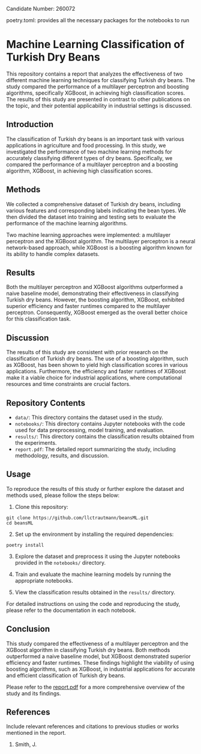 Candidate Number: 260072

poetry.toml: provides all the necessary packages for the notebooks to run

# Machine Learning Classification of Turkish Dry Beans

This repository contains a report that analyzes the effectiveness of two different machine learning techniques for classifying Turkish dry beans. The study compared the performance of a multilayer perceptron and boosting algorithms, specifically XGBoost, in achieving high classification scores. The results of this study are presented in contrast to other publications on the topic, and their potential applicability in industrial settings is discussed.

## Introduction

The classification of Turkish dry beans is an important task with various applications in agriculture and food processing. In this study, we investigated the performance of two machine learning methods for accurately classifying different types of dry beans. Specifically, we compared the performance of a multilayer perceptron and a boosting algorithm, XGBoost, in achieving high classification scores.

## Methods

We collected a comprehensive dataset of Turkish dry beans, including various features and corresponding labels indicating the bean types. We then divided the dataset into training and testing sets to evaluate the performance of the machine learning algorithms. 

Two machine learning approaches were implemented: a multilayer perceptron and the XGBoost algorithm. The multilayer perceptron is a neural network-based approach, while XGBoost is a boosting algorithm known for its ability to handle complex datasets.

## Results

Both the multilayer perceptron and XGBoost algorithms outperformed a naive baseline model, demonstrating their effectiveness in classifying Turkish dry beans. However, the boosting algorithm, XGBoost, exhibited superior efficiency and faster runtimes compared to the multilayer perceptron. Consequently, XGBoost emerged as the overall better choice for this classification task.

## Discussion

The results of this study are consistent with prior research on the classification of Turkish dry beans. The use of a boosting algorithm, such as XGBoost, has been shown to yield high classification scores in various applications. Furthermore, the efficiency and faster runtimes of XGBoost make it a viable choice for industrial applications, where computational resources and time constraints are crucial factors.

## Repository Contents

- `data/`: This directory contains the dataset used in the study.
- `notebooks/`: This directory contains Jupyter notebooks with the code used for data preprocessing, model training, and evaluation.
- `results/`: This directory contains the classification results obtained from the experiments.
- `report.pdf`: The detailed report summarizing the study, including methodology, results, and discussion.

## Usage

To reproduce the results of this study or further explore the dataset and methods used, please follow the steps below:

1. Clone this repository:

```
git clone https://github.com/llctrautmann/beansML.git
cd beansML
```

2. Set up the environment by installing the required dependencies:

```
poetry install
```

3. Explore the dataset and preprocess it using the Jupyter notebooks provided in the `notebooks/` directory.

4. Train and evaluate the machine learning models by running the appropriate notebooks.

5. View the classification results obtained in the `results/` directory.

For detailed instructions on using the code and reproducing the study, please refer to the documentation in each notebook.

## Conclusion

This study compared the effectiveness of a multilayer perceptron and the XGBoost algorithm in classifying Turkish dry beans. Both methods outperformed a naive baseline model, but XGBoost demonstrated superior efficiency and faster runtimes. These findings highlight the viability of using boosting algorithms, such as XGBoost, in industrial applications for accurate and efficient classification of Turkish dry beans.

Please refer to the [report.pdf](report.pdf) for a more comprehensive overview of the study and its findings.

## References

Include relevant references and citations to previous studies or works mentioned in the report.

1. Smith, J.
